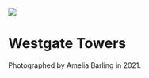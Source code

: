 <a href="https://juncture-digital.org"><img src="https://gitcdn.link/repo/jstor-labs/juncture/main/images/ve-button.png"></a>

<param ve-config header="header" main="now-and-then">

<param ve-compare url="https://stor.artstor.org/stor/aa7d89ed-8ac1-4043-a86c-8fd55d060d7d" label="Westgate Towers, Canterbury (2021)" attribution-"Amelia Barling">
<param ve-compare url="https://stor.artstor.org/stor/27b9c6db-5902-4057-ab40-77f86c75d021" label="Westgate Towers, Canterbury (1905 or earlier)">

# Westgate Towers

Photographed by Amelia Barling in 2021.
